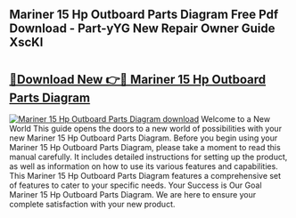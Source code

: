 ## Mariner 15 Hp Outboard Parts Diagram Free Pdf Download - Part-yYG New Repair Owner Guide XscKl

# <h2><a href="http://dftl1mn.blite.top/?on=Mariner+15+Hp+Outboard+Parts+Diagram">🔗Download New 👉🔴 Mariner 15 Hp Outboard Parts Diagram</a></h2>

[![Mariner 15 Hp Outboard Parts Diagram download](https://i.imgur.com/lujVjoI.png)](http://dftl1mn.blite.top/?on=Mariner+15+Hp+Outboard+Parts+Diagram)
Welcome to a New World This guide opens the doors to a new world of possibilities with your new Mariner 15 Hp Outboard Parts Diagram. Before you begin using your Mariner 15 Hp Outboard Parts Diagram, please take a moment to read this manual carefully. It includes detailed instructions for setting up the product, as well as information on how to use its various features and capabilities. This Mariner 15 Hp Outboard Parts Diagram features a comprehensive set of features to cater to your specific needs. Your Success is Our Goal Mariner 15 Hp Outboard Parts Diagram. We are here to ensure your complete satisfaction with your new product.
